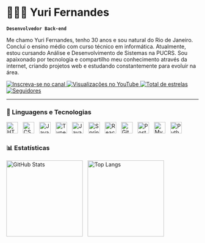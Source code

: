 # 👨🏻‍💻 Yuri Fernandes

**`Desenvolvedor Back-end`**

Me chamo Yuri Fernandes, tenho 30 anos e sou natural do Rio de Janeiro. Concluí o ensino médio com curso técnico em informática. Atualmente, estou cursando Análise e Desenvolvimento de Sistemas na PUCRS. Sou apaixonado por tecnologia e compartilho meu conhecimento através da internet, criando projetos web e estudando constantemente para evoluir na área.

<p align="left">
    <a href="https://www.youtube.com/@SEU_CANAL_AQUI?sub_confirmation=1">
        <img 
            alt="Inscreva-se no canal" 
            title="YouTube" 
            src="https://custom-icon-badges.demolab.com/youtube/channel/subscribers/UCo-SEU-ID?color=%23E05D44&label=Inscreva-se&logo=video&logoColor=white&style=for-the-badge&labelColor=CE4630"
        />
    </a>
    <a href="https://www.youtube.com/@SEU_CANAL_AQUI">
        <img 
            alt="Visualizações no YouTube" 
            title="Visualizações" 
            src="https://custom-icon-badges.demolab.com/youtube/channel/views/UCo-SEU-ID?color=%23E1AD0E&logo=eye&logoColor=white&style=for-the-badge&labelColor=C79600"
        />
    </a> 
    <a href="https://github.com/Yuri-Fernandes-dev?tab=repositories&sort=stargazers">
        <img 
            alt="Total de estrelas" 
            title="Estrelas no GitHub" 
            src="https://custom-icon-badges.demolab.com/github/stars/Yuri-Fernandes-dev?color=55960c&style=for-the-badge&labelColor=488207&logo=star&label=estrelas"
        />
    </a>
    <a href="https://github.com/Yuri-Fernandes-dev?tab=followers">
        <img 
            alt="Seguidores" 
            title="Siga-me no GitHub" 
            src="https://custom-icon-badges.demolab.com/github/followers/Yuri-Fernandes-dev?color=236ad3&labelColor=1155ba&style=for-the-badge&logo=github&label=Seguidores&logoColor=white"
        />
    </a>
</p>

---

### 🤖 Linguagens e Tecnologias

<img align="left" alt="HTML" title="HTML" width="30px" style="padding-right: 10px;" src="https://cdn.jsdelivr.net/gh/devicons/devicon@latest/icons/html5/html5-original.svg" />
<img align="left" alt="CSS" title="CSS" width="30px" style="padding-right: 10px;" src="https://cdn.jsdelivr.net/gh/devicons/devicon@latest/icons/css3/css3-original.svg" />
<img align="left" alt="JavaScript" title="JavaScript" width="30px" style="padding-right: 10px;" src="https://cdn.jsdelivr.net/gh/devicons/devicon@latest/icons/javascript/javascript-original.svg" />
<img align="left" alt="TypeScript" title="TypeScript" width="30px" style="padding-right: 10px;" src="https://cdn.jsdelivr.net/gh/devicons/devicon@latest/icons/typescript/typescript-original.svg" />
<img align="left" alt="Java" title="Java" width="30px" style="padding-right: 10px;" src="https://cdn.jsdelivr.net/gh/devicons/devicon@latest/icons/java/java-original.svg" />
<img align="left" alt="Spring Boot" title="Spring Boot" width="30px" style="padding-right: 10px;" src="https://cdn.jsdelivr.net/gh/devicons/devicon@latest/icons/spring/spring-original.svg" />
<img align="left" alt="React" title="React" width="30px" style="padding-right: 10px;" src="https://cdn.jsdelivr.net/gh/devicons/devicon@latest/icons/react/react-original.svg" />
<img align="left" alt="Git" title="Git" width="30px" style="padding-right: 10px;" src="https://cdn.jsdelivr.net/gh/devicons/devicon@latest/icons/git/git-original.svg" />
<img align="left" alt="PostgreSQL" title="PostgreSQL" width="30px" style="padding-right: 10px;" src="https://cdn.jsdelivr.net/gh/devicons/devicon@latest/icons/postgresql/postgresql-original.svg" />
<img align="left" alt="MySQL" title="MySQL" width="30px" style="padding-right: 10px;" src="https://cdn.jsdelivr.net/gh/devicons/devicon@latest/icons/mysql/mysql-original.svg" />
<img align="left" alt="Python" title="Python" width="30px" style="padding-right: 10px;" src="https://cdn.jsdelivr.net/gh/devicons/devicon@latest/icons/python/python-original.svg" />

<br/>
<br/>

### 📊 Estatísticas

<p>
  <img 
    align="left" 
    alt="GitHub Stats" 
    height="200" 
    style="padding-right: 10px;" 
    src="https://github-readme-stats.vercel.app/api?username=Yuri-Fernandes-dev&show_icons=true&theme=tokyonight&include_all_commits=true&locale=pt-br" 
  />

<img 
      align="left" 
      alt="Top Langs" 
      height="200" 
      src="https://github-readme-stats.vercel.app/api/top-langs/?username=Yuri-Fernandes-dev&theme=tokyonight&layout=compact&custom_title=Tecnologias&langs_count=9" 
  />
</p>
